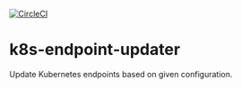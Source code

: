 [![CircleCI](https://circleci.com/gh/giantswarm/k8s-endpoint-updater.svg?&style=shield&circle-token=a37491ec4afc198df5351824d0933ca46aa3ea3a)](https://circleci.com/gh/giantswarm/k8s-endpoint-updater)

# k8s-endpoint-updater
Update Kubernetes endpoints based on given configuration.
